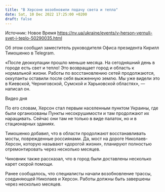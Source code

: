 ```yaml
---
title: "В Херсоне возобновили подачу света и тепла"
date: Sat, 10 Dec 2022 17:25:00 +0200
draft: false
---
```

Источник: Новое Время https://nv.ua/ukraine/events/v-herson-vernuli-svet-i-teplo-50290035.html


Об этом сообщил заместитель руководителя Офиса президента Кирилл Тимошенко в Telegram.

«После деоккупации прошло меньше месяца. На сегодняшний день в городе есть свет и тепло! Это возвращает город и область к нормальной жизни. Работы по восстановлению сетей продолжаются, оккупанты оставили после себя выжженную землю. Мы уже видели это в Киевской, Черниговской, Сумской и Харьковской областях», — написал он.

 Видео дня   

По его словам, Херсон стал первым населенным пунктом Украины, где были организованы Пункты несокрушимости и там продолжают их наращивать. Сейчас они там не только в виде палаток, но и в стационарных зданиях.

Тимошенко добавил, что в области продолжают восстанавливать мосты, поврежденные россиянами. Да, мост на дороге Николаев-Херсон, которую называют «дорогой жизни», планируют полностью отремонтировать через несколько месяцев.

Чиновник также рассказал, что в город были доставлены несколько карет скорой помощи.

Ранее сообщалось, что специалисты начали возобновление трассы, соединяющей Николаев и Херсон. Работы должны быть завершены через несколько месяцев.
